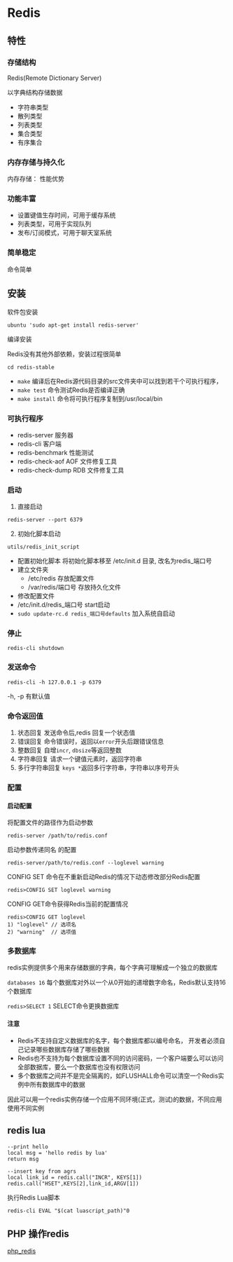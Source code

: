 # Redis

## 特性

### 存储结构

Redis(Remote Dictionary Server)

以字典结构存储数据

- 字符串类型
- 散列类型
- 列表类型
- 集合类型
- 有序集合

### 内存存储与持久化

内存存储： 性能优势

### 功能丰富

- 设置键值生存时间，可用于缓存系统
- 列表类型，可用于实现队列
- 发布/订阅模式，可用于聊天室系统

### 简单稳定

命令简单

## 安装

软件包安装

`ubuntu 'sudo apt-get install redis-server'`

编译安装

Redis没有其他外部依赖，安装过程很简单

`cd redis-stable`

- `make` 编译后在Redis源代码目录的src文件夹中可以找到若干个可执行程序，
- `make test` 命令测试Redis是否编译正确
- `make install` 命令将可执行程序复制到/usr/local/bin

### 可执行程序

- redis-server 服务器
- redis-cli 客户端
- redis-benchmark 性能测试
- redis-check-aof AOF 文件修复工具
- redis-check-dump RDB 文件修复工具

### 启动

1. 直接启动

`redis-server --port 6379`

2. 初始化脚本启动

`utils/redis_init_script`

- 配置初始化脚本 将初始化脚本移至 /etc/init.d 目录, 改名为redis_端口号
- 建立文件夹
    * /etc/redis 存放配置文件
    * /var/redis/端口号 存放持久化文件
- 修改配置文件
- /etc/init.d/redis_端口号 start启动
- `sudo update-rc.d redis_端口号defaults` 加入系统自启动

### 停止

`redis-cli shutdown`

### 发送命令

`redis-cli -h 127.0.0.1 -p 6379`

-h, -p 有默认值

### 命令返回值

1. 状态回复 发送命令后,redis 回复一个状态值
2. 错误回复 命令错误时，返回以`error`开头后跟错误信息
3. 整数回复 自增`incr`, `dbsize`等返回整数
4. 字符串回复 请求一个键值元素时，返回字符串
5. 多行字符串回复 `keys *`返回多行字符串，字符串以序号开头

### 配置

#### 启动配置

将配置文件的路径作为启动参数

`redis-server /path/to/redis.conf`

启动参数传递同名 的配置

`redis-server/path/to/redis.conf --loglevel warning`

CONFIG SET 命令在不重新启动Redis的情况下动态修改部分Redis配置

`redis>CONFIG SET loglevel warning`

CONFIG GET命令获得Redis当前的配置情况

```
redis>CONFIG GET loglevel
1) "loglevel" // 选项名 
2) "warning"  // 选项值
```

### 多数据库

redis实例提供多个用来存储数据的字典，每个字典可理解成一个独立的数据库

`databases 16` 每个数据库对外以一个从0开始的递增数字命名，Redis默认支持16个数据库
 
`redis>SELECT 1` SELECT命令更换数据库

#### 注意

- Redis不支持自定义数据库的名字，每个数据库都以编号命名， 开发者必须自己记录哪些数据库存储了哪些数据
- Redis也不支持为每个数据库设置不同的访问密码，一个客户端要么可以访问全部数据库，要么一个数据库也没有权限访问
- 多个数据库之间并不是完全隔离的，如FLUSHALL命令可以清空一个Redis实例中所有数据库中的数据

因此可以用一个redis实例存储一个应用不同环境(正式，测试)的数据，不同应用使用不同实例

## redis lua

```
--print hello
local msg = 'hello redis by lua'
return msg

--insert key from agrs
local link_id = redis.call("INCR", KEYS[1])
redis.call("HSET",KEYS[2],link_id,ARGV[1])
```

执行Redis Lua脚本

`redis-cli EVAL "$(cat luascript_path)"0`


## PHP 操作redis

[php_redis](./Redis.php)
